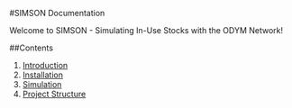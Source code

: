 #SIMSON Documentation

Welcome to SIMSON - Simulating In-Use Stocks with the ODYM Network!

##Contents

1. [Introduction](doc/Introduction.md)
2. [Installation](doc/Installation.md)
3. [Simulation](doc/Simulation.md)
4. [Project Structure](doc/Project_Structure.md)